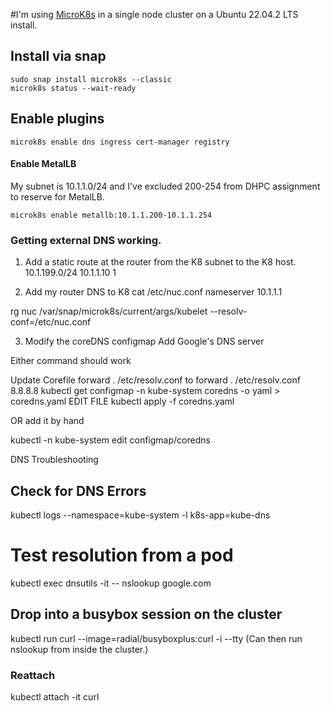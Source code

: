 #I'm using [MicroK8s](https://microk8s.io/) in a single node cluster on a Ubuntu 22.04.2 LTS install.

## Install via snap
```
sudo snap install microk8s --classic
microk8s status --wait-ready
```

## Enable plugins
```
microk8s enable dns ingress cert-manager registry
```

#### Enable MetalLB
My subnet is 10.1.1.0/24 and I've excluded 200-254 from DHPC assignment to reserve for MetalLB.
```
microk8s enable metallb:10.1.1.200-10.1.1.254
```

### Getting external DNS working.
1. Add a static route at the router from the K8 subnet to the K8 host.
10.1.199.0/24 10.1.1.10 1


2. Add my router DNS to K8
cat /etc/nuc.conf
nameserver 10.1.1.1

rg nuc /var/snap/microk8s/current/args/kubelet
--resolv-conf=/etc/nuc.conf

3. Modify the coreDNS configmap
Add Google's DNS server

Either command should work

Update Corefile forward . /etc/resolv.conf to forward . /etc/resolv.conf 8.8.8.8
kubectl get configmap -n kube-system coredns -o yaml > coredns.yaml
EDIT FILE
kubectl apply -f coredns.yaml

OR add it by hand

kubectl -n kube-system edit configmap/coredns

DNS Troubleshooting

## Check for DNS Errors
kubectl logs --namespace=kube-system -l k8s-app=kube-dns

# Test resolution from a pod
kubectl exec dnsutils -it -- nslookup google.com

## Drop into a busybox session on the cluster
kubectl run curl --image=radial/busyboxplus:curl -i --tty
(Can then run nslookup from inside the cluster.)

### Reattach
kubectl attach -it curl
